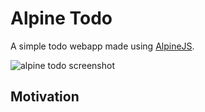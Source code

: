 # Alpine Todo

A simple todo webapp made using [AlpineJS](https://alpinejs.dev/).

![alpine todo screenshot](https://github.com/hrishiksh/alpine-todo/assets/52790353/fcdfd68c-b1f7-4064-82bd-15c7a485e748)

## Motivation
